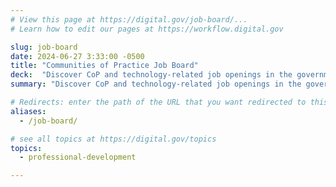 ```yaml
---
# View this page at https://digital.gov/job-board/...
# Learn how to edit our pages at https://workflow.digital.gov

slug: job-board
date: 2024-06-27 3:33:00 -0500
title: "Communities of Practice Job Board"
deck:  "Discover CoP and technology-related job openings in the government gathered by our CoP members."
summary: "Discover CoP and technology-related job openings in the government, gathered by our CoP members."

# Redirects: enter the path of the URL that you want redirected to this page
aliases:
  - /job-board/

# see all topics at https://digital.gov/topics
topics:
  - professional-development

---
```


